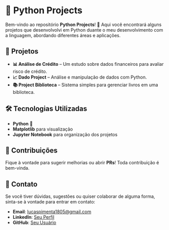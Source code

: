 # 📂 Python Projects

Bem-vindo ao repositório **Python Projects**! 🚀 Aqui você encontrará alguns projetos que desenvolvolvi em Python duante o meu desenvolvimento com a linguagem, abordando diferentes áreas e aplicações.

## 📌 Projetos

- **📊 Análise de Crédito** – Um estudo sobre dados financeiros para avaliar risco de crédito.
- **📈 Dado Project** – Análise e manipulação de dados com Python.
- **📚 Project Biblioteca** – Sistema simples para gerenciar livros em uma biblioteca.

## 🛠 Tecnologias Utilizadas

- **Python** 🐍
- **Matplotlib** para visualização
- **Jupyter Notebook** para organização dos projetos

## 📌 Contribuições

Fique à vontade para sugerir melhorias ou abrir **PRs**! Toda contribuição é bem-vinda.

## 📧 Contato

Se você tiver dúvidas, sugestões ou quiser colaborar de alguma forma, sinta-se à vontade para entrar em contato:

- **Email**: lucaspimenta1805@gmail.com
- **LinkedIn**: [Seu Perfil](www.linkedin.com/in/lucaspimentabarretto)
- **GitHub**: [Seu Usuário](https://github.com/LucasPBar)


